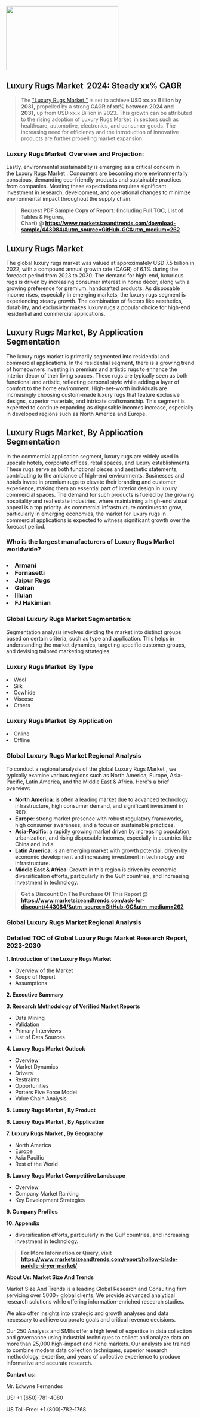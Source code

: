 <p><img class="alignnone size-medium wp-image-20088" src="https://ffe5etoiles.com/wp-content/uploads/2024/12/MST1-300x171.png" alt="" width="300" height="171" /></p><h2 id="ember46" class="ember-view reader-text-block__heading-2">Luxury Rugs Market &nbsp;2024: Steady&nbsp;xx% CAGR</h2><blockquote id="ember47" class="ember-view reader-text-block__blockquote">The&nbsp;<a class="app-aware-link " href="https://www.marketsizeandtrends.com/download-sample/443084/&utm_source=GitHub-GC&utm_medium=262" target="_blank" data-test-app-aware-link="">"Luxury Rugs Market "</a>&nbsp;is set to achieve&nbsp;<strong>USD&nbsp;xx.xx&nbsp;Billion by 2031,</strong>&nbsp;propelled by a strong&nbsp;<strong>CAGR of&nbsp;xx% between 2024 and 2031,</strong>&nbsp;up from USD xx.x Billion in 2023. This growth can be attributed to the rising adoption of&nbsp;Luxury Rugs Market &nbsp;in sectors such as healthcare, automotive, electronics, and consumer goods. The increasing need for efficiency and the introduction of innovative products are further propelling market expansion.</blockquote><h3 id="ember48" class="ember-view reader-text-block__heading-3">Luxury Rugs Market &nbsp;Overview and Projection:</h3><p id="ember49" class="ember-view reader-text-block__paragraph">Lastly, environmental sustainability is emerging as a critical concern in the&nbsp;Luxury Rugs Market . Consumers are becoming more environmentally conscious, demanding eco-friendly products and sustainable practices from companies. Meeting these expectations requires significant investment in research, development, and operational changes to minimize environmental impact throughout the supply chain.</p><blockquote id="ember50" class="ember-view reader-text-block__blockquote"><strong>Request PDF Sample Copy of Report: (Including Full TOC, List of Tables &amp; Figures, Chart)&nbsp;@&nbsp;<strong><a href="https://www.marketsizeandtrends.com/download-sample/443084/&utm_source=GitHub-GC&utm_medium=262" target="_blank">https://www.marketsizeandtrends.com/download-sample/443084/&utm_source=GitHub-GC&utm_medium=262</a></strong></strong></blockquote><h3 class=""> <h2>Luxury Rugs Market</h2><p>The global luxury rugs market was valued at approximately USD 7.5 billion in 2022, with a compound annual growth rate (CAGR) of 6.1% during the forecast period from 2023 to 2030. The demand for high-end, luxurious rugs is driven by increasing consumer interest in home décor, along with a growing preference for premium, handcrafted products. As disposable income rises, especially in emerging markets, the luxury rugs segment is experiencing steady growth. The combination of factors like aesthetics, durability, and exclusivity makes luxury rugs a popular choice for high-end residential and commercial applications.</p><h2>Luxury Rugs Market, By Application Segmentation</h2><p>The luxury rugs market is primarily segmented into residential and commercial applications. In the residential segment, there is a growing trend of homeowners investing in premium and artistic rugs to enhance the interior décor of their living spaces. These rugs are typically seen as both functional and artistic, reflecting personal style while adding a layer of comfort to the home environment. High-net-worth individuals are increasingly choosing custom-made luxury rugs that feature exclusive designs, superior materials, and intricate craftsmanship. This segment is expected to continue expanding as disposable incomes increase, especially in developed regions such as North America and Europe.</p><h2>Luxury Rugs Market, By Application Segmentation</h2><p>In the commercial application segment, luxury rugs are widely used in upscale hotels, corporate offices, retail spaces, and luxury establishments. These rugs serve as both functional pieces and aesthetic statements, contributing to the ambiance of high-end environments. Businesses and hotels invest in premium rugs to elevate their branding and customer experience, making them an essential part of interior design in luxury commercial spaces. The demand for such products is fueled by the growing hospitality and real estate industries, where maintaining a high-end visual appeal is a top priority. As commercial infrastructure continues to grow, particularly in emerging economies, the market for luxury rugs in commercial applications is expected to witness significant growth over the forecast period.</p></h3><h3 id="" class="">Who is the largest manufacturers of&nbsp;Luxury Rugs Market worldwide?</h3><h3 class=""></Li><Li>Armani</Li><Li> Fornasetti</Li><Li> Jaipur Rugs</Li><Li> Golran</Li><Li> Illuian</Li><Li> FJ Hakimian</h3><h3 id="ember53" class="ember-view reader-text-block__heading-3">Global&nbsp;Luxury Rugs Market Segmentation:</h3><p id="ember54" class="ember-view reader-text-block__paragraph">Segmentation analysis involves dividing the market into distinct groups based on certain criteria, such as type and application. This helps in understanding the market dynamics, targeting specific customer groups, and devising tailored marketing strategies.</p><h3 id="" class="">Luxury Rugs Market &nbsp;By Type</h3><p></Li><Li>Wool</Li><Li> Silk</Li><Li> Cowhide</Li><Li> Viscose</Li><Li> Others</p><h3 id="" class="">Luxury Rugs Market &nbsp;By Application</h3><p class=""></Li><Li>Online</Li><Li> Offline</p><h3 id="ember62" class="ember-view reader-text-block__heading-3">Global Luxury Rugs Market Regional Analysis</h3><p id="ember63" class="ember-view reader-text-block__paragraph">To conduct a regional analysis of the global Luxury Rugs Market , we typically examine various regions such as North America, Europe, Asia-Pacific, Latin America, and the Middle East &amp; Africa. Here's a brief overview:</p><ul><li><strong>North America</strong>: is often a leading market due to advanced technology infrastructure, high consumer demand, and significant investment in R&amp;D.</li><li><strong>Europe</strong>: strong market presence with robust regulatory frameworks, high consumer awareness, and a focus on sustainable practices.</li><li><strong>Asia-Pacific</strong>: a rapidly growing market driven by increasing population, urbanization, and rising disposable incomes, especially in countries like China and India.</li><li><strong>Latin America</strong>: is an emerging market with growth potential, driven by economic development and increasing investment in technology and infrastructure.</li><li><strong>Middle East &amp; Africa</strong>: Growth in this region is driven by economic diversification efforts, particularly in the Gulf countries, and increasing investment in technology.</li></ul><blockquote id="ember61" class="ember-view reader-text-block__blockquote"><strong>Get a Discount On The Purchase Of This Report @ <strong><a href="https://html-cleaner.com/" target="">https://www.marketsizeandtrends.com/ask-for-discount/443084/&utm_source=GitHub-GC&utm_medium=262</a></strong></strong></blockquote><h3 id="ember62" class="ember-view reader-text-block__heading-3">Global Luxury Rugs Market Regional Analysis</h3><h3 id="" class="">Detailed TOC of Global Luxury Rugs Market Research Report, 2023-2030</h3><p id="" class=""><strong>1. Introduction of the Luxury Rugs Market </strong></p><ul><li>Overview of the Market</li><li>Scope of Report</li><li>Assumptions</li></ul><p id="" class=""><strong>2. Executive Summary</strong></p><p id="" class=""><strong>3. Research Methodology of Verified Market Reports</strong></p><ul><li>Data Mining</li><li>Validation</li><li>Primary Interviews</li><li>List of Data Sources</li></ul><p id="" class=""><strong>4. Luxury Rugs Market Outlook</strong></p><ul><li>Overview</li><li>Market Dynamics</li><li>Drivers</li><li>Restraints</li><li>Opportunities</li><li>Porters Five Force Model</li><li>Value Chain Analysis</li></ul><p id="" class=""><strong>5. Luxury Rugs Market , By Product</strong></p><p id="" class=""><strong>6. Luxury Rugs Market , By Application</strong></p><p id="" class=""><strong>7. Luxury Rugs Market , By Geography</strong></p><ul><li>North America</li><li>Europe</li><li>Asia Pacific</li><li>Rest of the World</li></ul><p id="" class=""><strong>8. Luxury Rugs Market Competitive Landscape</strong></p><ul><li>Overview</li><li>Company Market Ranking</li><li>Key Development Strategies</li></ul><p id="" class=""><strong>9. Company Profiles</strong></p><p id="" class=""><strong>10. Appendix</strong></p><ul><li>diversification efforts, particularly in the Gulf countries, and increasing investment in technology.</li></ul><blockquote id="ember65" class="ember-view reader-text-block__blockquote"><strong>For More Information or Query, visit <strong><strong><a href="https://html-cleaner.com/" target="">https://www.marketsizeandtrends.com/report/hollow-blade-paddle-dryer-market/</a></strong></strong></strong></blockquote><p id="" class=""><strong>About Us: Market Size And Trends</strong></p><p id="" class="">Market Size And Trends is a leading Global Research and Consulting firm servicing over 5000+ global clients. We provide advanced analytical research solutions while offering information-enriched research studies.</p><p id="" class="">We also offer insights into strategic and growth analyses and data necessary to achieve corporate goals and critical revenue decisions.</p><p id="" class="">Our 250 Analysts and SMEs offer a high level of expertise in data collection and governance using industrial techniques to collect and analyze data on more than 25,000 high-impact and niche markets. Our analysts are trained to combine modern data collection techniques, superior research methodology, expertise, and years of collective experience to produce informative and accurate research.</p><p id="" class=""><strong>Contact us:</strong></p><p id="" class="">Mr. Edwyne Fernandes</p><p id="" class="">US: +1 (650)-781-4080</p><p id="" class="">US Toll-Free: +1 (800)-782-1768</p>
